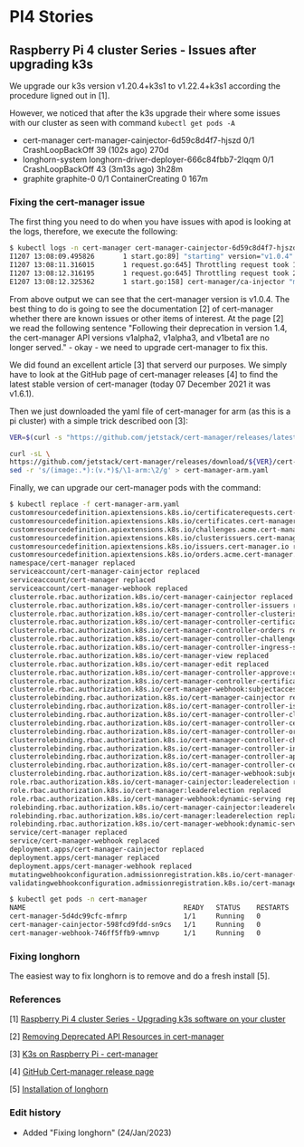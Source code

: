# PI4 Stories

## Raspberry Pi 4 cluster Series - Issues after upgrading k3s

We upgrade our k3s version v1.20.4+k3s1 to v1.22.4+k3s1 according the procedure ligned out in [1].

However, we noticed that after the k3s upgrade their where some issues with our cluster as seen with command `kubectl get pods -A`

* cert-manager      cert-manager-cainjector-6d59c8d4f7-hjszd                          0/1     CrashLoopBackOff    39 (102s ago)   270d
* longhorn-system   longhorn-driver-deployer-666c84fbb7-2lqqm                         0/1     CrashLoopBackOff    43 (3m13s ago)   3h28m
* graphite          graphite-0                                                        0/1     ContainerCreating   0                167m

### Fixing the cert-manager issue

The first thing you need to do when you have issues with apod is looking at the logs, therefore, we execute the following:

```bash
$ kubectl logs -n cert-manager cert-manager-cainjector-6d59c8d4f7-hjszd
I1207 13:08:09.495826       1 start.go:89] "starting" version="v1.0.4" revision="4d870e49b43960fad974487a262395e65da1373e"
I1207 13:08:11.316015       1 request.go:645] Throttling request took 1.036581941s, request: GET:https://10.43.0.1:443/apis/admissionregistration.k8s.io/v1?timeout=32s
I1207 13:08:12.316195       1 request.go:645] Throttling request took 2.035257813s, request: GET:https://10.43.0.1:443/apis/node.k8s.io/v1beta1?timeout=32s
E1207 13:08:12.325362       1 start.go:158] cert-manager/ca-injector "msg"="error registering core-only controllers" "error"="no matches for kind \"MutatingWebhookConfiguration\" in version \"admissionregistration.k8s.io/v1beta1\""
```

From above output we can see that the cert-manager version is v1.0.4. The best thing to do is going to see the documentation [2] of cert-manager whether there are known issues or other items of interest. At the page [2] we read the following sentence "Following their deprecation in version 1.4, the cert-manager API versions v1alpha2, v1alpha3, and v1beta1 are no longer served." - okay - we need to upgrade cert-manager to fix this.

We did found an excellent article [3] that serverd our purposes. We simply have to look at the GitHub page of cert-manager releases [4] to find the latest stable version of cert-manager (today 07 December 2021 it was v1.6.1).

Then we just downloaded the yaml file of cert-manager for arm (as this is a pi cluster) with a simple trick described oon [3]:

```bash
VER=$(curl -s "https://github.com/jetstack/cert-manager/releases/latest" | cut -d\" -f2 | awk -F '/' '{print $NF}')

curl -sL \
https://github.com/jetstack/cert-manager/releases/download/${VER}/cert-manager.yaml |\
sed -r 's/(image:.*):(v.*)$/\1-arm:\2/g' > cert-manager-arm.yaml
```

Finally, we can upgrade our cert-manager pods with the command:

```bash
$ kubectl replace -f cert-manager-arm.yaml
customresourcedefinition.apiextensions.k8s.io/certificaterequests.cert-manager.io replaced
customresourcedefinition.apiextensions.k8s.io/certificates.cert-manager.io replaced
customresourcedefinition.apiextensions.k8s.io/challenges.acme.cert-manager.io replaced
customresourcedefinition.apiextensions.k8s.io/clusterissuers.cert-manager.io replaced
customresourcedefinition.apiextensions.k8s.io/issuers.cert-manager.io replaced
customresourcedefinition.apiextensions.k8s.io/orders.acme.cert-manager.io replaced
namespace/cert-manager replaced
serviceaccount/cert-manager-cainjector replaced
serviceaccount/cert-manager replaced
serviceaccount/cert-manager-webhook replaced
clusterrole.rbac.authorization.k8s.io/cert-manager-cainjector replaced
clusterrole.rbac.authorization.k8s.io/cert-manager-controller-issuers replaced
clusterrole.rbac.authorization.k8s.io/cert-manager-controller-clusterissuers replaced
clusterrole.rbac.authorization.k8s.io/cert-manager-controller-certificates replaced
clusterrole.rbac.authorization.k8s.io/cert-manager-controller-orders replaced
clusterrole.rbac.authorization.k8s.io/cert-manager-controller-challenges replaced
clusterrole.rbac.authorization.k8s.io/cert-manager-controller-ingress-shim replaced
clusterrole.rbac.authorization.k8s.io/cert-manager-view replaced
clusterrole.rbac.authorization.k8s.io/cert-manager-edit replaced
clusterrole.rbac.authorization.k8s.io/cert-manager-controller-approve:cert-manager-io replaced
clusterrole.rbac.authorization.k8s.io/cert-manager-controller-certificatesigningrequests replaced
clusterrole.rbac.authorization.k8s.io/cert-manager-webhook:subjectaccessreviews replaced
clusterrolebinding.rbac.authorization.k8s.io/cert-manager-cainjector replaced
clusterrolebinding.rbac.authorization.k8s.io/cert-manager-controller-issuers replaced
clusterrolebinding.rbac.authorization.k8s.io/cert-manager-controller-clusterissuers replaced
clusterrolebinding.rbac.authorization.k8s.io/cert-manager-controller-certificates replaced
clusterrolebinding.rbac.authorization.k8s.io/cert-manager-controller-orders replaced
clusterrolebinding.rbac.authorization.k8s.io/cert-manager-controller-challenges replaced
clusterrolebinding.rbac.authorization.k8s.io/cert-manager-controller-ingress-shim replaced
clusterrolebinding.rbac.authorization.k8s.io/cert-manager-controller-approve:cert-manager-io replaced
clusterrolebinding.rbac.authorization.k8s.io/cert-manager-controller-certificatesigningrequests replaced
clusterrolebinding.rbac.authorization.k8s.io/cert-manager-webhook:subjectaccessreviews replaced
role.rbac.authorization.k8s.io/cert-manager-cainjector:leaderelection replaced
role.rbac.authorization.k8s.io/cert-manager:leaderelection replaced
role.rbac.authorization.k8s.io/cert-manager-webhook:dynamic-serving replaced
rolebinding.rbac.authorization.k8s.io/cert-manager-cainjector:leaderelection replaced
rolebinding.rbac.authorization.k8s.io/cert-manager:leaderelection replaced
rolebinding.rbac.authorization.k8s.io/cert-manager-webhook:dynamic-serving replaced
service/cert-manager replaced
service/cert-manager-webhook replaced
deployment.apps/cert-manager-cainjector replaced
deployment.apps/cert-manager replaced
deployment.apps/cert-manager-webhook replaced
mutatingwebhookconfiguration.admissionregistration.k8s.io/cert-manager-webhook replaced
validatingwebhookconfiguration.admissionregistration.k8s.io/cert-manager-webhook replaced

$ kubectl get pods -n cert-manager
NAME                                       READY   STATUS    RESTARTS   AGE
cert-manager-5d4dc99cfc-mfmrp              1/1     Running   0          161m
cert-manager-cainjector-598fcd9fdd-sn9cs   1/1     Running   0          161m
cert-manager-webhook-746ff5ffb9-wmnvp      1/1     Running   0          161m
```

### Fixing longhorn

The easiest way to fix longhorn is to remove and do a fresh install [5].

### References

[1] [Raspberry Pi 4 cluster Series - Upgrading k3s software on your cluster](https://gdha.github.io/pi-stories/pi-stories6/)

[2] [Removing Deprecated API Resources in cert-manager](https://cert-manager.io/docs/installation/upgrading/remove-deprecated-apis/)

[3] [K3s on Raspberry Pi - cert-manager](https://bryanbende.com/development/2021/07/01/k3s-raspberry-pi-cert-manager)

[4] [GitHub Cert-manager release page](https://github.com/jetstack/cert-manager/releases)

[5] [Installation of longhorn](https://gdha.github.io/pi-stories/pi-stories9/)


### Edit history

- Added "Fixing longhorn" (24/Jan/2023)

